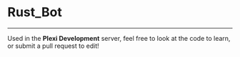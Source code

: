 # Rust_Bot

---

Used in the **Plexi Development** server, feel free to look at the code to learn, or submit a pull request to edit!
